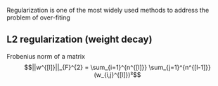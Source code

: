 Regularization is one of the most widely used methods to address the problem of over-fiting

## L2 regularization (weight decay)


Frobenius norm of a matrix
$$||w^{[l]}||_{F}^{2} = \sum_{i=1}^{n^{[l]}} \sum_{j=1}^{n^{[l-1]}}(w_{i,j}^{[l]})²$$


